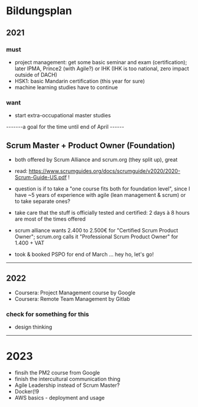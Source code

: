 # Bildungsplan

## 2021

### must
* project management: get some basic seminar and exam (certification); later IPMA, Prince2 (with Agile?) or IHK (IHK is too national, zero impact outside of DACH)
* HSK1: basic Mandarin certification (this year for sure)
* machine learning studies have to continue

### want
* start extra-occupational master studies

-------a goal for the time until end of April ------

## Scrum Master + Product Owner (Foundation)
* both offered by Scrum Alliance and scrum.org (they split up), great
* read: <https://www.scrumguides.org/docs/scrumguide/v2020/2020-Scrum-Guide-US.pdf> !
* question is if to take a "one course fits both for foundation level", since I have ~5 years of experience with agile (lean management & scrum) or to take separate ones?

* take care that the stuff is officially tested and certified: 2 days à 8 hours are most of the times offered
* scrum alliance wants 2.400 to 2.500€ for "Certified Scrum Product Owner"; scrum.org calls it "Professional Scrum Product Owner" for 1.400 + VAT

* took & booked PSPO for end of March ... hey ho, let's go!

------------

## 2022
* Coursera: Project Management course by Google
* Coursera: Remote Team Management by Gitlab

### check for something for this
* design thinking

------------
# 2023
* finsih the PM2 course from Google
* finish the intercultural communication thing
* Agile Leadership instead of Scrum Master?
* Docker(!9
* AWS basics - deployment and usage

